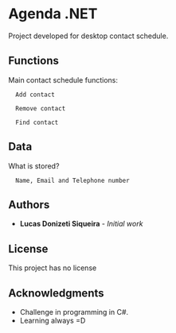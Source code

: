 # Agenda .NET

Project developed for desktop contact schedule.

## Functions
Main contact schedule functions:

```
  Add contact
```

```
  Remove contact
```

```
  Find contact
```

## Data
What is stored?

```
  Name, Email and Telephone number
```

## Authors

* **Lucas Donizeti Siqueira** - *Initial work*

## License

This project has no license

## Acknowledgments

* Challenge in programming in C#.
* Learning always =D
